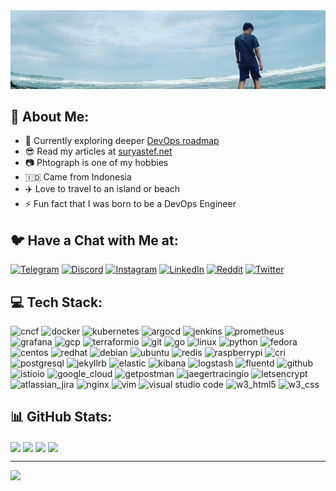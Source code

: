 <img src="./banner.jpg" alt="Banner"/>

## :dizzy: About Me:

- :seedling: Currently exploring deeper [DevOps roadmap](https://roadmap.sh/devops)
- :sunglasses: Read my articles at [suryastef.net](https://suryastef.net)
- :camera: Phtograph is one of my hobbies
- :indonesia: Came from Indonesia
- :airplane: Love to travel to an island or beach
- :zap: Fun fact that I was born to be a DevOps Engineer

## :bird: Have a Chat with Me at:

[![Telegram](https://img.shields.io/badge/Telegram-%230077A5.svg?logo=telegram&logoColor=white)](https://t.me/suryastef)
[![Discord](https://img.shields.io/badge/Discord-%237289DA.svg?logo=discord&logoColor=white)](https://discord.gg/suryastef#8175)
[![Instagram](https://img.shields.io/badge/Instagram-%23E4405F.svg?logo=Instagram&logoColor=white)](https://instagram.com/suryastef)
[![LinkedIn](https://img.shields.io/badge/LinkedIn-%230077B5.svg?logo=linkedin&logoColor=white)](https://linkedin.com/in/suryastef)
[![Reddit](https://img.shields.io/badge/Reddit-%23FF4500.svg?logo=Reddit&logoColor=white)](https://reddit.com/user/suryastef)
[![Twitter](https://img.shields.io/badge/Twitter-%231DA1F2.svg?logo=Twitter&logoColor=white)](https://twitter.com/suryastef)

## :computer: Tech Stack:

<p align="left">
    <img src="https://www.vectorlogo.zone/logos/cncfio/cncfio-icon.svg" alt="cncf" width="40" height="40"/>
    <img src="https://www.vectorlogo.zone/logos/docker/docker-icon.svg" alt="docker" width="40" height="40"/>
    <img src="https://www.vectorlogo.zone/logos/kubernetes/kubernetes-icon.svg" alt="kubernetes" width="40" height="40"/>
    <img src="https://www.vectorlogo.zone/logos/argoprojio/argoprojio-icon.svg" alt="argocd" width="40" height="40"/>
    <img src="https://www.vectorlogo.zone/logos/jenkins/jenkins-icon.svg" alt="jenkins" width="40" height="40"/>
    <img src="https://www.vectorlogo.zone/logos/prometheusio/prometheusio-icon.svg" alt="prometheus" width="40" height="40"/>
    <img src="https://www.vectorlogo.zone/logos/grafana/grafana-icon.svg" alt="grafana" width="40" height="40"/>
    <img src="https://www.vectorlogo.zone/logos/google_cloud/google_cloud-icon.svg" alt="gcp" width="40" height="40"/>
    <img src="https://www.vectorlogo.zone/logos/terraformio/terraformio-icon.svg" alt="terraformio" width="40" height="40"/>
    <img src="https://www.vectorlogo.zone/logos/git-scm/git-scm-icon.svg" alt="git" width="40" height="40"/>
    <img src="https://www.vectorlogo.zone/logos/golang/golang-icon.svg" alt="go" width="40" height="40"/>
    <img src="https://www.vectorlogo.zone/logos/linux/linux-icon.svg" alt="linux" width="40" height="40"/>
    <img src="https://www.vectorlogo.zone/logos/python/python-icon.svg" alt="python" width="40" height="40"/>
    <img src="https://www.vectorlogo.zone/logos/getfedora/getfedora-icon.svg" alt="fedora" width="40" height="40"/>
    <img src="https://www.vectorlogo.zone/logos/centos/centos-icon.svg" alt="centos" width="40" height="40"/>
    <img src="https://www.vectorlogo.zone/logos/redhat/redhat-icon.svg" alt="redhat" width="40" height="40"/>
    <img src="https://www.vectorlogo.zone/logos/debian/debian-icon.svg" alt="debian" width="40" height="40"/>
    <img src="https://www.vectorlogo.zone/logos/ubuntu/ubuntu-icon.svg" alt="ubuntu" width="40" height="40"/>
    <img src="https://www.vectorlogo.zone/logos/redis/redis-icon.svg" alt="redis" width="40" height="40"/>
    <img src="https://www.vectorlogo.zone/logos/raspberrypi/raspberrypi-icon.svg" alt="raspberrypi" width="40" height="40"/>
    <img src="https://www.vectorlogo.zone/logos/cri-oio/cri-oio-icon.svg" alt="cri" width="40" height="40"/>
    <img src="https://www.vectorlogo.zone/logos/postgresql/postgresql-icon.svg" alt="postgresql" width="40" height="40"/>
    <img src="https://www.vectorlogo.zone/logos/jekyllrb/jekyllrb-icon.svg" alt="jekyllrb" width="40" height="40"/>
    <img src="https://www.vectorlogo.zone/logos/elastic/elastic-icon.svg" alt="elastic" width="40" height="40"/>
    <img src="https://www.vectorlogo.zone/logos/elasticco_kibana/elasticco_kibana-icon.svg" alt="kibana" width="40" height="40"/>
    <img src="https://www.vectorlogo.zone/logos/elasticco_logstash/elasticco_logstash-icon.svg" alt="logstash" width="40" height="40"/>
    <img src="https://www.vectorlogo.zone/logos/fluentd/fluentd-icon.svg" alt="fluentd" width="40" height="40"/>
    <img src="https://www.vectorlogo.zone/logos/github/github-icon.svg" alt="github" width="40" height="40"/>
    <img src="https://www.vectorlogo.zone/logos/istioio/istioio-icon.svg" alt="istioio" width="40" height="40"/>
    <img src="https://www.vectorlogo.zone/logos/google_cloud/google_cloud-icon.svg" alt="google_cloud" width="40" height="40"/>
    <img src="https://www.vectorlogo.zone/logos/getpostman/getpostman-icon.svg" alt="getpostman" width="40" height="40"/>
    <img src="https://www.vectorlogo.zone/logos/jaegertracingio/jaegertracingio-icon.svg" alt="jaegertracingio" width="40" height="40"/>
    <img src="https://www.vectorlogo.zone/logos/letsencrypt/letsencrypt-icon.svg" alt="letsencrypt" width="40" height="40"/>
    <img src="https://www.vectorlogo.zone/logos/atlassian_jira/atlassian_jira-icon.svg" alt="atlassian_jira" width="40" height="40"/>
    <img src="https://www.vectorlogo.zone/logos/nginx/nginx-icon.svg" alt="nginx" width="40" height="40"/>
    <img src="https://www.vectorlogo.zone/logos/vim/vim-icon.svg" alt="vim" width="40" height="40"/>
    <img src="https://www.vectorlogo.zone/logos/visualstudio_code/visualstudio_code-icon.svg" alt="visual studio code" width="40" height="40"/>
    <img src="https://www.vectorlogo.zone/logos/w3_html5/w3_html5-icon.svg" alt="w3_html5" width="40" height="40"/>
    <img src="https://www.vectorlogo.zone/logos/w3_css/w3_css-icon.svg" alt="w3_css" width="40" height="40"/>
</p>

## :bar_chart: GitHub Stats:

<img align="center" height="180em" src="https://github-readme-stats.vercel.app/api?username=suryastef&show_icons=true&border_color=777777&theme=algolia#gh-dark-mode-only"/>
<img align="center" height="180em" src="https://github-readme-stats.vercel.app/api?username=suryastef&show_icons=true&border_color=777777&theme=default#gh-light-mode-only"/>
<img align="center" height="180em" src="https://github-readme-stats.vercel.app/api/top-langs/?username=suryastef&layout=compact&border_color=777777&theme=default#gh-light-mode-only"/>
<img align="center" height="180em" src="https://github-readme-stats.vercel.app/api/top-langs/?username=suryastef&layout=compact&border_color=777777&theme=algolia#gh-dark-mode-only"/>

---

[![](https://visitcount.itsvg.in/api?id=suryastef&icon=1&color=1)](https://visitcount.itsvg.in)

<!-- Proudly created with GPRM ( https://gprm.itsvg.in ) -->

<!---
# Hi I'm Surya Stefanus

- 👋 Hi, I’m @suryastef
- 🌱 Currently pursuing [DevOps roadmap](https://roadmap.sh/devops)
- 📫 Reach me on twitter at [@suryastef](https://twitter.com/suryastef)


**Languages and Tools:**


<p>
  <code><img width="15%" src="https://www.vectorlogo.zone/logos/centos/centos-ar21.svg"></code>
  <code><img width="15%" src="https://www.vectorlogo.zone/logos/redhat/redhat-ar21.svg"></code>
  <code><img width="15%" src="https://www.vectorlogo.zone/logos/getfedora/getfedora-ar21.svg"></code>
  <code><img width="15%" src="https://www.vectorlogo.zone/logos/debian/debian-ar21.svg"></code>
  <code><img width="15%" src="https://www.vectorlogo.zone/logos/ubuntu/ubuntu-ar21.svg"></code>
  <br />
  <code><img width="15%" src="https://www.vectorlogo.zone/logos/docker/docker-ar21.svg"></code>
  <code><img width="15%" src="https://www.vectorlogo.zone/logos/kubernetes/kubernetes-ar21.svg"></code>
  <code><img width="15%" src="https://www.vectorlogo.zone/logos/helmsh/helmsh-ar21.svg"></code>
  <code><img width="15%" src="https://www.vectorlogo.zone/logos/istioio/istioio-ar21.svg"></code>
  <code><img width="15%" src="https://www.vectorlogo.zone/logos/cri-oio/cri-oio-ar21.svg"></code>
  <br />
  https://www.vectorlogo.zone/logos/google_cloud/google_cloud-ar21.svg
  https://www.vectorlogo.zone/logos/jenkins/jenkins-ar21.svg
  https://www.vectorlogo.zone/logos/terraformio/terraformio-ar21.svg
  https://www.vectorlogo.zone/logos/ansible/ansible-ar21.svg

  https://www.vectorlogo.zone/logos/grafana/grafana-ar21.svg
  https://www.vectorlogo.zone/logos/prometheusio/prometheusio-ar21.svg
  https://www.vectorlogo.zone/logos/fluentd/fluentd-ar21.svg
  https://www.vectorlogo.zone/logos/elasticco_kibana/elasticco_kibana-ar21.svg
  https://www.vectorlogo.zone/logos/elastic/elastic-ar21.svg

  https://www.vectorlogo.zone/logos/gnu_bash/gnu_bash-ar21.svg
  https://www.vectorlogo.zone/logos/bitbucket/bitbucket-ar21.svg
  https://www.vectorlogo.zone/logos/github/github-ar21.svg
  https://www.vectorlogo.zone/logos/gitlab/gitlab-ar21.svg

  https://www.vectorlogo.zone/logos/visualstudio_code/visualstudio_code-ar21.svg
  <code><img width="15%" src="https://www.vectorlogo.zone/logos/python/python-ar21.svg"></code>
  <code><img width="15%" src="https://www.vectorlogo.zone/logos/golang/golang-ar21.svg"></code>
  <code><img width="15%" src="https://www.vectorlogo.zone/logos/djangoproject/djangoproject-ar21.svg"></code>
  <br />
  <code><img width="15%" src="https://www.vectorlogo.zone/logos/reactjs/reactjs-ar21.svg"></code>
  <code><img width="15%" src="https://www.vectorlogo.zone/logos/angular/angular-ar21.svg"></code>
  <code><img width="15%" src="https://www.vectorlogo.zone/logos/backbonejs/backbonejs-ar21.svg"></code>
  <code><img width="15%" src="https://www.vectorlogo.zone/logos/getbootstrap/getbootstrap-ar21.svg"></code>
  <br />
  <code><img width="15%" src="https://www.vectorlogo.zone/logos/nodejs/nodejs-ar21.svg"></code>
  <code><img width="15%" src="https://www.vectorlogo.zone/logos/expressjs/expressjs-ar21.svg"></code>
  <code><img width="15%" src="https://www.vectorlogo.zone/logos/djangoproject/djangoproject-ar21.svg"></code>
  <code><img width="15%" src="https://www.vectorlogo.zone/logos/pocoo_flask/pocoo_flask-ar21.svg"></code>
  <br />
  <code><img width="15%" src="https://www.vectorlogo.zone/logos/jestjsio/jestjsio-ar21.svg"></code>
  <code><img width="15%" src="https://www.vectorlogo.zone/logos/mochajs/mochajs-ar21.svg"></code>
  <code><img width="15%" src="https://www.vectorlogo.zone/logos/chaijs/chaijs-ar21.svg"></code>
  <code><img width="15%" src="https://www.vectorlogo.zone/logos/jupyter/jupyter-ar21.svg"></code>
  <br />
  <code><img width="15%" src="https://www.vectorlogo.zone/logos/mysql/mysql-ar21.svg"></code>
  <code><img width="15%" src="https://www.vectorlogo.zone/logos/postgresql/postgresql-ar21.svg"></code>
  <code><img width="15%" src="https://www.vectorlogo.zone/logos/mongodb/mongodb-ar21.svg"></code>
  <code><img width="15%" src="https://www.vectorlogo.zone/logos/redis/redis-ar21.svg"></code>
   <br />
  <code><img width="15%" src="https://www.vectorlogo.zone/logos/docker/docker-ar21.svg"></code>
  <code><img width="15%" src="https://www.vectorlogo.zone/logos/kubernetes/kubernetes-ar21.svg"></code>
  <code><img width="15%" src="https://www.vectorlogo.zone/logos/nginx/nginx-ar21.svg"></code>
  <code><img width="15%" src="https://www.vectorlogo.zone/logos/amazon_aws/amazon_aws-ar21.svg"></code>
  <br />
  <code><img width="15%" src="https://www.vectorlogo.zone/logos/git-scm/git-scm-ar21.svg"></code>
  <code><img width="15%" src="https://www.vectorlogo.zone/logos/travis-ci/travis-ci-ar21.svg"></code>
  <code><img width="15%" src="https://www.vectorlogo.zone/logos/circleci/circleci-ar21.svg"></code>
  <code><img width="15%" src="https://www.vectorlogo.zone/logos/gruntjs/gruntjs-ar21.svg"></code>
  <br />
  <code><img width="15%" src="https://www.vectorlogo.zone/logos/npmjs/npmjs-ar21.svg"></code>
  <code><img width="15%" src="https://www.vectorlogo.zone/logos/yarnpkg/yarnpkg-ar21.svg"></code>
  <code><img width="15%" src="https://www.vectorlogo.zone/logos/js_webpack/js_webpack-ar21.svg"></code>
  <code><img width="15%" src="https://www.vectorlogo.zone/logos/parceljs/parceljs-ar21.svg"></code>
</p>

suryastef/suryastef is a ✨ special ✨ repository because its `README.md` (this file) appears on your GitHub profile.
You can click the Preview link to take a look at your changes.

https://github.com/durgeshsamariya/awesome-github-profile-readme-templates/blob/master/zjayers.md

-->
